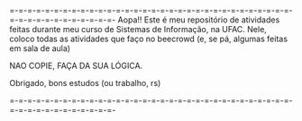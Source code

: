 =-=-=-=-=-=-=-=-=-=-=-=-=-=-=-=-=-=-=-=-=-=-=-=-=-=-=-=-=-=-=-=-=-=-=-=-=-=-=-=-=-=-=-=-
Aopa!!
  Este é meu repositório de atividades feitas durante meu curso de Sistemas de Informação, na UFAC.
  Nele, coloco todas as atividades que faço no beecrowd (e, se pá, algumas feitas em sala de aula)

NAO COPIE, FAÇA DA SUA LÓGICA.

Obrigado, bons estudos (ou trabalho, rs)

=-=-=-=-=-=-=-=-=-=-=-=-=-=-=-=-=-=-=-=-=-=-=-=-=-=-=-=-=-=-=-=-=-=-=-=-=-=-=-=-=-=-=-=-
